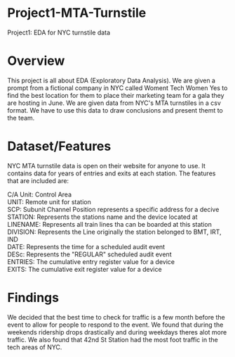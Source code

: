 # Project1-MTA-Turnstile
Project1: EDA for NYC turnstile data


# Overview

This project is all about EDA (Exploratory Data Analysis). We are given a prompt from a fictional company in NYC called Woment Tech Women Yes to find the best
location for them to place their marketing team for a gala they are hosting in June. We are given data from NYC's MTA turnstiles in a csv format. We have to use
this data to draw conclusions and present themt to the team. 

# Dataset/Features

NYC MTA turnstile data is open on their website for anyone to use. It contains data for years of entries and exits at each station. The features that are included are:   

C/A Unit: Control Area  
UNIT: Remote unit for station  
SCP: Subunit Channel Position represents a specific address for a decive  
STATION: Represents the stations name and the device located at  
LINENAME: Represents all train lines tha can be boarded at this station  
DIVISION: Represents the Line originally the station belonged to BMT, IRT, IND  
DATE: Represents the time for a scheduled audit event  
DESc: Represents the "REGULAR" scheduled audit event  
ENTRIES: The cumulative entry register value for a device  
EXITS: The cumulative exit register value for a device  

# Findings

We decided that the best time to check for traffic is a few month before the event to allow for people to respond to the event. We found that during the weekends ridership drops drastically and during weekdays theres alot more traffic. We also found that 42nd St Station had the most foot traffic in the tech areas of NYC. 


